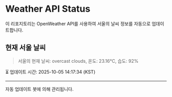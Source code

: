 
# Weather API Status

이 리포지토리는 OpenWeather API를 사용하여 서울의 날씨 정보를 자동으로 업데이트합니다.

## 현재 서울 날씨
> 서울의 현재 날씨: overcast clouds, 온도: 23.16°C, 습도: 92%

⏳ 업데이트 시간: 2025-10-05 14:17:34 (KST)

---
자동 업데이트 봇에 의해 관리됩니다.
